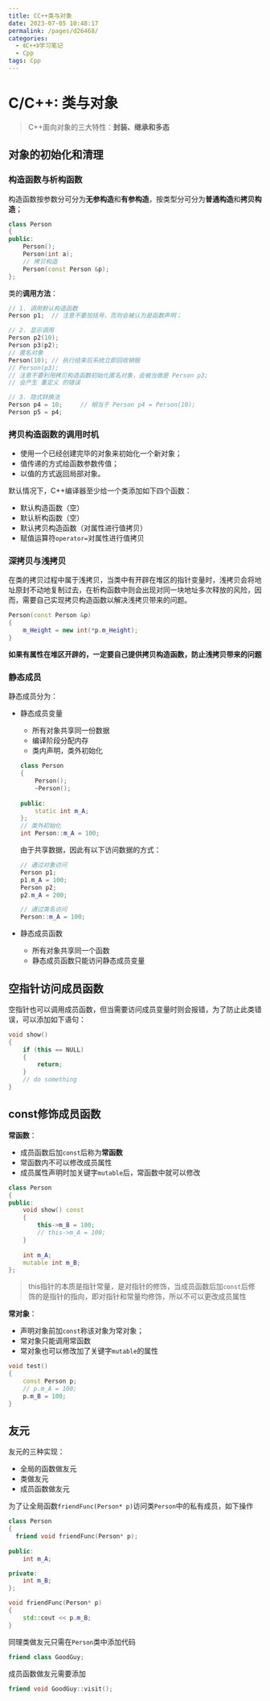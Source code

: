 ```yaml
---
title: CC++类与对象
date: 2023-07-05 10:48:17
permalink: /pages/d26468/
categories:
  - 《C++》学习笔记
  - Cpp
tags: Cpp
---
```

# C/C++: 类与对象

> C++面向对象的三大特性：**封装、继承和多态** 

## 对象的初始化和清理

### 构造函数与析构函数

构造函数按参数分可分为**无参构造**和**有参构造**，按类型分可分为**普通构造**和**拷贝构造**；

```cpp
class Person
{
public:
    Person();
    Person(int a);
    // 拷贝构造
    Person(const Person &p);
};
```

类的**调用方法**：

```cpp
// 1. 调用默认构造函数
Person p1;	// 注意不要加括号，否则会被认为是函数声明；

// 2. 显示调用
Person p2(10);
Person p3(p2);
// 匿名对象
Person(10);	// 执行结束后系统立即回收销毁
// Person(p3); 		
// 注意不要利用拷贝构造函数初始化匿名对象，会被当做是 Person p3;
// 会产生 重定义 的错误

// 3. 隐式转换法
Person p4 = 10;		// 相当于 Person p4 = Person(10);
Person p5 = p4;
```

### 拷贝构造函数的调用时机

+ 使用一个已经创建完毕的对象来初始化一个新对象；
+ 值传递的方式给函数参数传值；
+ 以值的方式返回局部对象。

默认情况下，C++编译器至少给一个类添加如下四个函数：

+ 默认构造函数（空）
+ 默认析构函数（空）
+ 默认拷贝构造函数（对属性进行值拷贝）
+ 赋值运算符`operator=`对属性进行值拷贝

### 深拷贝与浅拷贝

在类的拷贝过程中属于浅拷贝，当类中有开辟在堆区的指针变量时，浅拷贝会将地址原封不动地复制过去，在析构函数中则会出现对同一块地址多次释放的风险，因而，需要自己实现拷贝构造函数以解决浅拷贝带来的问题。

```cpp
Person(const Person &p)
{
    m_Height = new int(*p.m_Height);
}
```

**如果有属性在堆区开辟的，一定要自己提供拷贝构造函数，防止浅拷贝带来的问题**

### 静态成员

静态成员分为：

+ 静态成员变量

  + 所有对象共享同一份数据
  + 编译阶段分配内存
  + 类内声明，类外初始化

  ```cpp
  class Person
  {
      Person();
      ~Person();
      
  public:
      static int m_A;
  };
  // 类外初始化
  int Person::m_A = 100;
  ```

  由于共享数据，因此有以下访问数据的方式：

  ```cpp
  // 通过对象访问
  Person p1;
  p1.m_A = 100;
  Person p2;
  p2.m_A = 200;
  
  // 通过类名访问
  Person::m_A = 100;
  ```

+ 静态成员函数

  + 所有对象共享同一个函数
  + 静态成员函数只能访问静态成员变量

## 空指针访问成员函数

空指针也可以调用成员函数，但当需要访问成员变量时则会报错，为了防止此类错误，可以添加如下语句：

```cpp
void show()
{
    if (this == NULL)
    {
        return;
    }
    // do something
}
```

## const修饰成员函数

**常函数**：

+ 成员函数后加`const`后称为**常函数**
+ 常函数内不可以修改成员属性
+ 成员属性声明时加关键字`mutable`后，常函数中就可以修改

```cpp
class Person
{
public:
    void show() const
    {
        this->m_B = 100;
        // this->m_A = 100;
    }
    
    int m_A;
    mutable int m_B;
};
```



> this指针的本质是指针常量，是对指针的修饰，当成员函数后加`const`后修饰的是指针的指向，即对指针和常量均修饰，所以不可以更改成员属性

**常对象**：

+ 声明对象前加`const`称该对象为常对象；
+ 常对象只能调用常函数
+ 常对象也可以修改加了关键字`mutable`的属性

```cpp
void test()
{
    const Person p;
    // p.m_A = 100;
    p.m_B = 100;
}
```

## 友元

友元的三种实现：

+ 全局的函数做友元
+ 类做友元
+ 成员函数做友元

为了让全局函数`friendFunc(Person* p)`访问类`Person`中的私有成员，如下操作

```cpp
class Person
{
  friend void friendFunc(Person* p);
    
public:
    int m_A;

private:
    int m_B;
};

void friendFunc(Person* p)
{
    std::cout << p.m_B;
}
```

同理类做友元只需在`Person`类中添加代码

```cpp
friend class GoodGuy;
```

成员函数做友元需要添加

```cpp
friend void GoodGuy::visit();
```

